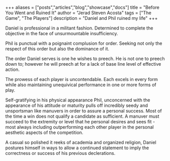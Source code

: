 +++
aliases = ["posts","articles","blog","showcase","docs"]
title = "Before You Went and Ruined It"
author = "Jerad Steven Acosta"
tags = ["The Game", "The Players"]
description = "Daniel and Phil ruined my life"
+++

Daniel is professional in a militant fashion. Determined to complete the objective in the face of unsurmountable insufficiency.

Phil is punctual with a poignaint complusion for order. Seeking not only the respect of this order but also the dominance of it.

The order Daniel serves is one he wishes to preech. He is not one to preech down to; however he will preech at for a lack of base line level of effective action.

The prowess of each player is uncontendable. Each excels in every form while also maintaining unequivical performance in one or more forms of play.

Self-gratifying in his physical appearance Phil, unconcerned with the appearance of his attitude or maturity pulls off incredibly seedy and unsportsman like manuvers in order to assure a personal success. Most of the time a win does not qualify a candidate as sufficient. A manuver must succeed to the extremity or level that he personal desires and sees fit - most always including outperforming each other player in the personal aesthetic aspects of the competition.

A casual so polished it reeks of academia and organized religion, Daniel postures himself in ways to allow a continued statement to imply the correctness or success of his previous declerations.

 